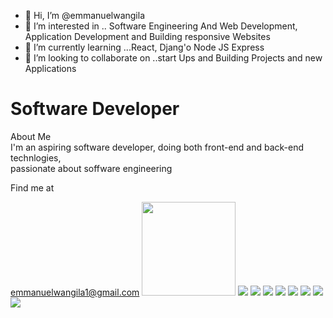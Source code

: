 - 👋 Hi, I’m @emmanuelwangila
- 👀 I’m interested in .. Software Engineering
And Web Development, Application Development and 
Building responsive Websites 
- 🌱 I’m currently learning ...React, Djang'o
Node JS Express 
- 💞️ I’m looking to collaborate on ..start Ups and Building
Projects and new Applications 


<!---
emmanuelwangila/emmanuelwangila is a ✨ special ✨ repository because its `README.md` (this file) appears on your GitHub profile.
You can click the Preview link to take a look at your changes.
--->
<h1 class="color-blue font-bold"> Software Developer </h1>
<div>About Me</div>
<div> I'm an aspiring software developer, doing both front-end
and back-end technlogies,</br> passionate about soffware engineering</div>
<p>Find me at </p> <a href="https:/emmanuelwangila1@gmail.com">emmanuelwangila1@gmail.com</a> 


<html>
<head></head>
<title>Stack</title>
<body>
<img src="https://cdn.jsdelivr.net/gh/devicons/devicon/icons/bash/bash-original.svg" width="150" height="150" />

<img src="https://cdn.jsdelivr.net/gh/devicons/devicon/icons/django/django-plain-wordmark.svg" />

<img src="https://cdn.jsdelivr.net/gh/devicons/devicon/icons/css3/css3-original.svg" />

<img src="https://cdn.jsdelivr.net/gh/devicons/devicon/icons/digitalocean/digitalocean-original-wordmark.svg" />

<img src="https://cdn.jsdelivr.net/gh/devicons/devicon/icons/express/express-original-wordmark.svg" />

<img src="https://cdn.jsdelivr.net/gh/devicons/devicon/icons/git/git-original-wordmark.svg" />

<img src="https://cdn.jsdelivr.net/gh/devicons/devicon/icons/github/github-original-wordmark.svg" />

<img src="https://cdn.jsdelivr.net/gh/devicons/devicon/icons/nextjs/nextjs-original-wordmark.svg" />

<img src="https://cdn.jsdelivr.net/gh/devicons/devicon/icons/react/react-original.svg" />



</body>
</html>

            
          
            
          








